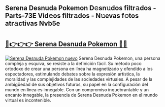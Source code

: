 ## Serena Desnuda Pokemon D𝚎sn𝚞dos filtr𝚊dos - Parts-73E Vid𝚎os filtr𝚊dos - N𝚞evas f𝚘tos atr𝚊ctivas Nvb5e

# <h2><a href="http://mb81zvt.tromn.icu/?c=Serena+Desnuda+Pokemon">🔗👉👉👉 Serena Desnuda Pokemon 🔗🔗</a></h2>

[![Serena Desnuda Pokemon nuevo](https://i.imgur.com/pEAQMta.gif)](http://mb81zvt.tromn.icu/?c=Serena+Desnuda+Pokemon)
Serena Desnuda Pokemon, una persona compleja y esquiva, se resiste a la definición fácil. Su método poco ortodoxo de crear una persona en línea ha magnetizado y ofendido a los espectadores, estimulando debates sobre la expresión artística, la moralidad y las complejidades de las sociedades virtuales. A pesar de la ambigüedad de sus objetivos futuros, su papel en la configuración del mundo en línea es innegable. Con un compromiso inquebrantable y un encanto innegable, la presencia de Serena Desnuda Pokemon en el mundo virtual es incontenible.
